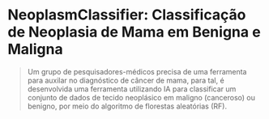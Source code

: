 # NeoplasmClassifier: Classificação de Neoplasia de Mama em Benigna e Maligna

> Um grupo de pesquisadores-médicos precisa de uma ferramenta para auxilar no diagnóstico de câncer de mama, para tal, é desenvolvida uma ferramenta utilizando IA para classificar um conjunto de dados de tecido neoplásico em maligno (canceroso) ou benigno, por meio do algoritmo de florestas aleatórias (RF).
